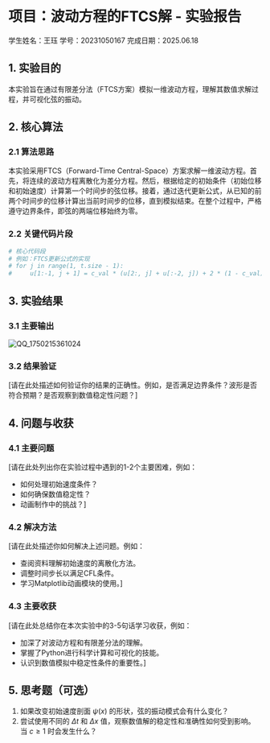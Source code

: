 # 项目：波动方程的FTCS解 - 实验报告

学生姓名：王珏
学号：20231050167
完成日期：2025.06.18

## 1. 实验目的

本实验旨在通过有限差分法（FTCS方案）模拟一维波动方程，理解其数值求解过程，并可视化弦的振动。

## 2. 核心算法

### 2.1 算法思路

本实验采用FTCS（Forward-Time Central-Space）方案求解一维波动方程。首先，将连续的波动方程离散化为差分方程。然后，根据给定的初始条件（初始位移和初始速度）计算第一个时间步的弦位移。接着，通过迭代更新公式，从已知的前两个时间步的位移计算出当前时间步的位移，直到模拟结束。在整个过程中，严格遵守边界条件，即弦的两端位移始终为零。

### 2.2 关键代码片段

```python
# 核心代码段
# 例如：FTCS更新公式的实现
# for j in range(1, t.size - 1):
#     u[1:-1, j + 1] = c_val * (u[2:, j] + u[:-2, j]) + 2 * (1 - c_val) * u[1:-1, j] - u[1:-1, j - 1]
```

## 3. 实验结果

### 3.1 主要输出

![QQ_1750215361024](https://github.com/user-attachments/assets/ff297482-907d-48e2-b869-13f8195a3abd)


### 3.2 结果验证

[请在此处描述如何验证你的结果的正确性。例如，是否满足边界条件？波形是否符合预期？是否观察到数值稳定性问题？]

## 4. 问题与收获

### 4.1 主要问题

[请在此处列出你在实验过程中遇到的1-2个主要困难，例如：
*   如何处理初始速度条件？
*   如何确保数值稳定性？
*   动画制作中的挑战？]

### 4.2 解决方法

[请在此处描述你如何解决上述问题。例如：
*   查阅资料理解初始速度的离散化方法。
*   调整时间步长以满足CFL条件。
*   学习Matplotlib动画模块的使用。]

### 4.3 主要收获

[请在此处总结你在本次实验中的3-5句话学习收获，例如：
*   加深了对波动方程和有限差分法的理解。
*   掌握了Python进行科学计算和可视化的技能。
*   认识到数值模拟中稳定性条件的重要性。]

## 5. 思考题（可选）

1.  如果改变初始速度剖面 $\psi(x)$ 的形状，弦的振动模式会有什么变化？
2.  尝试使用不同的 $\Delta t$ 和 $\Delta x$ 值，观察数值解的稳定性和准确性如何受到影响。当 $c \ge 1$ 时会发生什么？
